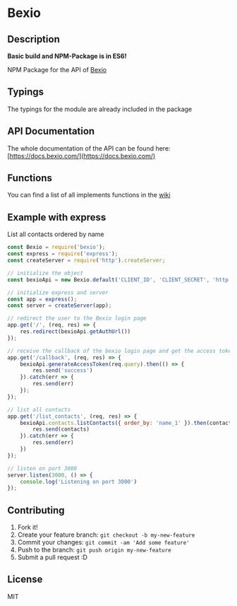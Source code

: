 # Bexio
## Description
**Basic build and NPM-Package is in ES6!**

NPM Package for the API of [Bexio](https://www.bexio.com)

## Typings
The typings for the module are already included in the package

## API Documentation
The whole documentation of the API can be found here: [https://docs.bexio.com/](https://docs.bexio.com/)

## Functions
You can find a list of all implements functions in the [wiki](https://github.com/mathewmeconry/bexio/wiki)

## Example with express
List all contacts ordered by name
```javascript
const Bexio = require('bexio');
const express = require('express');
const createServer = require('http').createServer;

// initialize the object
const bexioApi = new Bexio.default('CLIENT_ID', 'CLIENT_SECRET', 'http://127.0.0.1/callback', [Bexio.Scopes.CONTACT_SHOW]);

// initialize express and server
const app = express();
const server = createServer(app);

// redirect the user to the Bexio login page
app.get('/', (req, res) => {
    res.redirect(bexioApi.getAuthUrl())
});

// receive the callback of the bexio login page and get the access token
app.get('/callback', (req, res) => {
    bexioApi.generateAccessToken(req.query).then(() => {
        res.send('success')
    }).catch(err => {
        res.send(err)
    });
});

// list all contacts
app.get('/list_contacts', (req, res) => {
    bexioApi.contacts.listContacts({ order_by: 'name_1' }).then(contacts => {
        res.send(contacts)
    }).catch(err => {
        res.send(err)
    })
});

// listen on port 3000
server.listen(3000, () => {
    console.log('Listening on port 3000')
});
```

## Contributing
1. Fork it!
2. Create your feature branch: `git checkout -b my-new-feature`
3. Commit your changes: `git commit -am 'Add some feature'`
4. Push to the branch: `git push origin my-new-feature`
5. Submit a pull request :D


## License
MIT